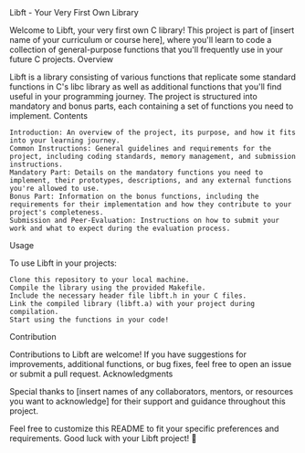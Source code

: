 <div align="left">
    Libft - Your Very First Own Library

Welcome to Libft, your very first own C library! This project is part of [insert name of your curriculum or course here], where you'll learn to code a collection of general-purpose functions that you'll frequently use in your future C projects.
Overview

Libft is a library consisting of various functions that replicate some standard functions in C's libc library as well as additional functions that you'll find useful in your programming journey. The project is structured into mandatory and bonus parts, each containing a set of functions you need to implement.
Contents

    Introduction: An overview of the project, its purpose, and how it fits into your learning journey.
    Common Instructions: General guidelines and requirements for the project, including coding standards, memory management, and submission instructions.
    Mandatory Part: Details on the mandatory functions you need to implement, their prototypes, descriptions, and any external functions you're allowed to use.
    Bonus Part: Information on the bonus functions, including the requirements for their implementation and how they contribute to your project's completeness.
    Submission and Peer-Evaluation: Instructions on how to submit your work and what to expect during the evaluation process.

Usage

To use Libft in your projects:

    Clone this repository to your local machine.
    Compile the library using the provided Makefile.
    Include the necessary header file libft.h in your C files.
    Link the compiled library (libft.a) with your project during compilation.
    Start using the functions in your code!

Contribution

Contributions to Libft are welcome! If you have suggestions for improvements, additional functions, or bug fixes, feel free to open an issue or submit a pull request.
Acknowledgments

Special thanks to [insert names of any collaborators, mentors, or resources you want to acknowledge] for their support and guidance throughout this project.

Feel free to customize this README to fit your specific preferences and requirements. Good luck with your Libft project! 🚀
<div/>
